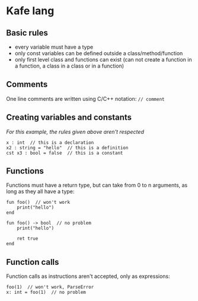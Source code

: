 # Kafe lang

## Basic rules

* every variable must have a type
* only const variables can be defined outside a class/method/function
* only first level class and functions can exist (can not create a function in a function, a class in a class or in a function)

## Comments

One line comments are written using C/C++ notation: `// comment`

## Creating variables and constants

*For this example, the rules given above aren't respected*

```
x : int  // this is a declaration
x2 : string = "hello"  // this is a definition
cst x3 : bool = false  // this is a constant
```

## Functions

Functions must have a return type, but can take from 0 to n arguments, as long as they all have a type:

```
fun foo()  // won't work
    print("hello")
end

fun foo() -> bool  // no problem
    print("hello")

    ret true
end
```

## Function calls

Function calls as instructions aren't accepted, only as expressions:

```
foo(1)  // won't work, ParseError
x: int = foo(1)  // no problem
```